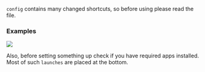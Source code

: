 `config` contains many changed shortcuts, so before using please read the file.

### Examples
![](https://github.com/Krak9n/my_dots/blob/main/pics/i3.png)

Also, before setting something up check if you have required apps installed. 
Most of such `launches` are placed at the bottom.
